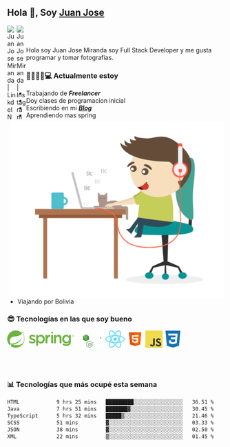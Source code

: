 ## Hola 👋, Soy [Juan Jose](http://juanjoses.me)

<a href="https://www.linkedin.com/in/juanjosemirandam/">
  <img align="left" alt="Juan Jose Miranda | LinkdeIN" width="22px" src="https://cdn.jsdelivr.net/npm/simple-icons@v3/icons/linkedin.svg" />
</a>

<a href="https://www.instagram.com/juan.jose.miranda/">
  <img align="left" alt="Juan Jose Miranda | Instagram" width="22px" src="https://cdn.jsdelivr.net/npm/simple-icons@v3/icons/instagram.svg" />
</a>

<br /> <br />

Hola soy Juan Jose Miranda soy Full Stack Developer y me gusta programar y tomar fotografias.

<img align="right" alt="GIF" src="./images/gif-juanjose.gif" width="500" max-height="320" />

### 👨‍💻🕵‍♀💻 Actualmente estoy

- Trabajando de ***Freelancer***
- Doy clases de programacion inicial
- Escribiendo en mi ***[Blog](http://juanjoses.me)***
- Aprendiendo mas spring
- Viajando por Bolivia 

### 😎 Tecnologías en las que soy bueno

<code><img alt="Spring" height="40px" src="./images/spring-icon.svg"/></code>
<code><img alt="NodeJS" height="40px" src="./images/nodejs-icon.svg" /></code>
<code><img alt="ReactJS" height="40px" src="./images/react-icon.svg" /></code>
<code><img alt="HTML5" height="40px" src="./images/html-icon.png" /></code>
<code><img alt="JavaScript" height="40px" src="./images/js-icon.png"  /></code>
<code><img alt="CSS3" height="40px" src="./images/css-icon.png" /></code>

<br/><br/>

### 📊 Tecnologías que más ocupé esta semana

<!--START_SECTION:waka-->

```text
HTML            9 hrs 25 mins   █████████░░░░░░░░░░░░░░░░   36.51 %
Java            7 hrs 51 mins   ███████▓░░░░░░░░░░░░░░░░░   30.45 %
TypeScript      5 hrs 32 mins   █████▒░░░░░░░░░░░░░░░░░░░   21.46 %
SCSS            51 mins         ▓░░░░░░░░░░░░░░░░░░░░░░░░   03.33 %
JSON            38 mins         ▓░░░░░░░░░░░░░░░░░░░░░░░░   02.50 %
XML             22 mins         ▒░░░░░░░░░░░░░░░░░░░░░░░░   01.45 %
```

<!--END_SECTION:waka-->

<!-- ### 📌🤓 Últimos artículos en mi blog -->